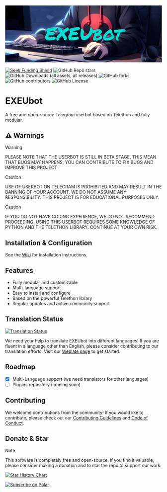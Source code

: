 ﻿![banner](assets/banner.jpeg)

<a href="https://polar.sh/EXE-Official/EXEUbot"><img src="https://polar.sh/embed/seeks-funding-shield.svg?org=EXE-Official&repo=EXEUbot" alt="Seek Funding Shield"/></a>
![GitHub Repo stars](https://img.shields.io/github/stars/EXE-Official/EXEUbot)
![GitHub Downloads (all assets, all releases)](https://img.shields.io/github/downloads/EXE-Official/EXEUbot/total)
![GitHub forks](https://img.shields.io/github/forks/EXE-Official/EXEUbot)
![GitHub contributors](https://img.shields.io/github/contributors/EXE-Official/EXEUbot)
![GitHub License](https://img.shields.io/github/license/EXE-Official/EXEUbot)

# EXEUbot

A free and open-source Telegram userbot based on Telethon and fully modular.

## ⚠️ Warnings


> [!WARNING]
> PLEASE NOTE THAT THE USERBOT IS STILL IN BETA STAGE, THIS MEAN THAT BUGS MAY HAPPENS, YOU CAN CONTRIBUTE TO FIX BUGS AND IMPROVE THIS PROJECT

> [!CAUTION]
> USE OF USERBOT ON TELEGRAM IS PROHIBITED AND MAY RESULT IN THE BANNING OF YOUR ACCOUNT. WE DO NOT ASSUME ANY RESPONSIBILITY. THIS PROJECT IS FOR EDUCATIONAL PURPOSES ONLY.

> [!CAUTION]
> IF YOU DO NOT HAVE CODING EXPERIENCE, WE DO NOT RECOMMEND PROCEEDING. USING THIS USERBOT REQUIRES SOME KNOWLEDGE OF PYTHON AND THE TELETHON LIBRARY. CONTINUE AT YOUR OWN RISK.

## Installation & Configuration

See the [Wiki](https://github.com/EXE-Official/EXEUbot/wiki/Installation) for installation instructions.


## Features

- Fully modular and customizable
- Multi-language support
- Easy to install and configure
- Based on the powerful Telethon library
- Regular updates and active community support

## Translation Status

[![Translation Status](https://hosted.weblate.org/widget/exeubot/translations/multi-blue.svg)](https://hosted.weblate.org/engage/exeubot/)

We need your help to translate EXEUbot into different languages! If you are fluent in a language other than English, please consider contributing to our translation efforts. Visit our [Weblate page](https://hosted.weblate.org/engage/exeubot/) to get started.

## Roadmap

- [x] Multi-Language support (we need translators for other languages)
- [ ] Plugins repository (coming soon)

## Contributing

We welcome contributions from the community! If you would like to contribute, please check out our [Contributing Guidelines](https://github.com/EXE-Official/EXEUbot/blob/main/CONTRIBUTING.md) and [Code of Conduct](https://github.com/EXE-Official/EXEUbot/blob/main/CODE_OF_CONDUCT.md).

## Donate & Star

> [!NOTE]
> This software is completely free and open-source. If you find it valuable, please consider making a donation and to star the repo to support our work.

[![Star History Chart](https://api.star-history.com/svg?repos=EXE-Official/EXEUbot&type=Date)](https://star-history.com/#EXE-Official/EXEUbot&Date)

<a href="https://polar.sh/EXE-Official"><picture><source media="(prefers-color-scheme: dark)" srcset="https://polar.sh/embed/subscribe.svg?org=EXE-Official&label=Subscribe&darkmode"><img alt="Subscribe on Polar" src="https://polar.sh/embed/subscribe.svg?org=EXE-Official&label=Subscribe"></picture></a>
